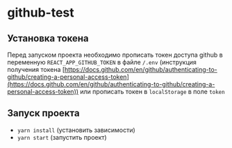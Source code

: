 # github-test

## Установка токена
Перед запуском проекта необходимо прописать токен доступа github в переменную `REACT_APP_GITHUB_TOKEN` в файле `/.env` (инструкция получения токена [https://docs.github.com/en/github/authenticating-to-github/creating-a-personal-access-token](https://docs.github.com/en/github/authenticating-to-github/creating-a-personal-access-token)) или прописать токен в `localStorage` в поле `token`

## Запуск проекта
+ `yarn install` (установить зависимости)
+ `yarn start` (запустить проект)